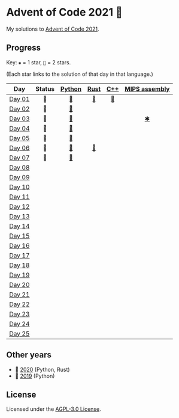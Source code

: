 # Advent of Code 2021 🎄

My solutions to [Advent of Code 2021](https://adventofcode.com/2021).

## Progress

Key: `✱` = 1 star, `🌟` = 2 stars.

(Each star links to the solution of that day in that language.)

| Day           | Status | [Python](python) | [Rust](rust) | [C++](cpp) | [MIPS assembly](asm) |
| ------------- |:------:|:----------------:|:------------:|:----------:|:--------------------:|
| [Day 01][d01] | 🌟 | [🌟][py01] | [🌟][rs01] | [🌟][cpp01] |  |
| [Day 02][d02] | 🌟 | [🌟][py02] |  |  |  |
| [Day 03][d03] | 🌟 | [🌟][py03] |  |  | [✱][asm03] |
| [Day 04][d04] | 🌟 | [🌟][py04] |  |  |  |
| [Day 05][d05] | 🌟 | [🌟][py05] |  |  |  |
| [Day 06][d06] | 🌟 | [🌟][py06] | [🌟][rs06] |  |  |
| [Day 07][d07] | 🌟 | [🌟][py07] |  |  |  |
| [Day 08][d08] |  |  |  |  |  |
| [Day 09][d09] |  |  |  |  |  |
| [Day 10][d10] |  |  |  |  |  |
| [Day 11][d11] |  |  |  |  |  |
| [Day 12][d12] |  |  |  |  |  |
| [Day 13][d13] |  |  |  |  |  |
| [Day 14][d14] |  |  |  |  |  |
| [Day 15][d15] |  |  |  |  |  |
| [Day 16][d16] |  |  |  |  |  |
| [Day 17][d17] |  |  |  |  |  |
| [Day 18][d18] |  |  |  |  |  |
| [Day 19][d19] |  |  |  |  |  |
| [Day 20][d20] |  |  |  |  |  |
| [Day 21][d21] |  |  |  |  |  |
| [Day 22][d22] |  |  |  |  |  |
| [Day 23][d23] |  |  |  |  |  |
| [Day 24][d24] |  |  |  |  |  |
| [Day 25][d25] |  |  |  |  |  |

## Other years

- 🎄 [2020](https://github.com/jonatcln/advent-of-code-2020) (Python, Rust)
- 🎄 [2019](https://github.com/jonatcln/advent-of-code-2019) (Python)

## License

Licensed under the [AGPL-3.0 License](LICENSE).


[d01]: https://adventofcode.com/2021/day/1
[d02]: https://adventofcode.com/2021/day/2
[d03]: https://adventofcode.com/2021/day/3
[d04]: https://adventofcode.com/2021/day/4
[d05]: https://adventofcode.com/2021/day/5
[d06]: https://adventofcode.com/2021/day/6
[d07]: https://adventofcode.com/2021/day/7
[d08]: https://adventofcode.com/2021/day/8
[d09]: https://adventofcode.com/2021/day/9
[d10]: https://adventofcode.com/2021/day/10
[d11]: https://adventofcode.com/2021/day/11
[d12]: https://adventofcode.com/2021/day/12
[d13]: https://adventofcode.com/2021/day/13
[d14]: https://adventofcode.com/2021/day/14
[d15]: https://adventofcode.com/2021/day/15
[d16]: https://adventofcode.com/2021/day/16
[d17]: https://adventofcode.com/2021/day/17
[d18]: https://adventofcode.com/2021/day/18
[d19]: https://adventofcode.com/2021/day/19
[d20]: https://adventofcode.com/2021/day/20
[d21]: https://adventofcode.com/2021/day/21
[d22]: https://adventofcode.com/2021/day/22
[d23]: https://adventofcode.com/2021/day/23
[d24]: https://adventofcode.com/2021/day/24
[d25]: https://adventofcode.com/2021/day/25

[py01]: python/aoc2021/day01
[py02]: python/aoc2021/day02
[py03]: python/aoc2021/day03
[py04]: python/aoc2021/day04
[py05]: python/aoc2021/day05
[py06]: python/aoc2021/day06
[py07]: python/aoc2021/day07

[rs01]: rust/src/day01
[rs06]: rust/src/day06

[cpp01]: cpp/src/day01.cpp

[asm03]: asm/day03
